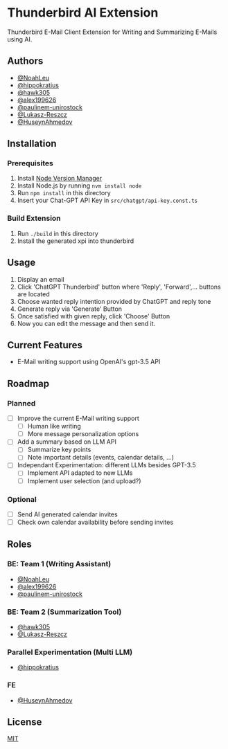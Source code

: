 
# Thunderbird AI Extension

Thunderbird E-Mail Client Extension for Writing and Summarizing E-Mails using AI.

## Authors

- [@NoahLeu](https://www.github.com/NoahLeu)
- [@hippokratius](https://www.github.com/hippokratius)
- [@hawk305](https://www.github.com/hawk305)
- [@alex199626](https://www.github.com/alex199626)
- [@paulinem-unirostock](https://www.github.com/paulinem-unirostock)
- [@Lukasz-Reszcz](https://www.github.com/Lukasz-Reszcz)
- [@HuseynAhmedov](https://www.github.com/HuseynAhmedov)


## Installation

### Prerequisites 

1. Install [Node Version Manager](https://github.com/nvm-sh/nvm)
2. Install Node.js by running `nvm install node`
3. Run `npm install` in this directory
4. Insert your Chat-GPT API Key in `src/chatgpt/api-key.const.ts`

### Build Extension

1. Run `./build` in this directory
2. Install the generated xpi into thunderbird

## Usage

1. Display an email
2. Click 'ChatGPT Thunderbird' button where 'Reply', 'Forward',... buttons are located
3. Choose wanted reply intention provided by ChatGPT and reply tone
4. Generate reply via 'Generate' Button
5. Once satisfied with given reply, click 'Choose' Button
6. Now you can edit the message and then send it.

## Current Features

- E-Mail writing support using OpenAI's gpt-3.5 API
## Roadmap

### Planned
* [ ] Improve the current E-Mail writing support
    * [ ] Human like writing
    * [ ] More message personalization options
* [ ] Add a summary based on LLM API
    * [ ] Summarize key points
    * [ ] Note important details (events, calendar details, ...)
 * [ ] Independant Experimentation: different LLMs besides GPT-3.5
    * [ ] Implement API adapted to new LLMs
    * [ ] Implement user selection (and upload?)

### Optional
* [ ] Send AI generated calendar invites
* [ ] Check own calendar availability before sending invites

## Roles

### BE: Team 1 (Writing Assistant)

- [@NoahLeu](https://www.github.com/NoahLeu)
- [@alex199626](https://www.github.com/alex199626)
- [@paulinem-unirostock](https://www.github.com/paulinem-unirostock)

### BE: Team 2 (Summarization Tool)

- [@hawk305](https://www.github.com/hawk305)
- [@Lukasz-Reszcz](https://www.github.com/Lukasz-Reszcz)

### Parallel Experimentation (Multi LLM)

- [@hippokratius](https://www.github.com/hippokratius)

### FE

- [@HuseynAhmedov](https://www.github.com/HuseynAhmedov)

## License

[MIT](https://choosealicense.com/licenses/mit/)

